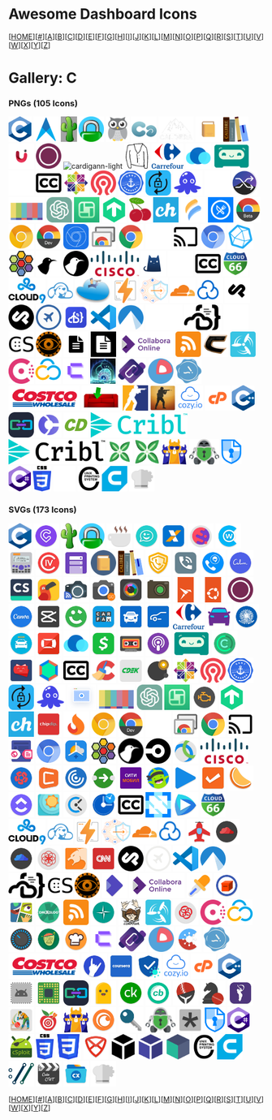 # Awesome Dashboard Icons

[[HOME](..)][[#](gallery.md)][[A](gallery-a.md)][[B](gallery-b.md)][[C](gallery-c.md)][[D](gallery-d.md)][[E](gallery-e.md)][[F](gallery-f.md)][[G](gallery-g.md)][[H](gallery-h.md)][[I](gallery-i.md)][[J](gallery-j.md)][[K](gallery-k.md)][[L](gallery-l.md)][[M](gallery-m.md)][[N](gallery-n.md)][[O](gallery-o.md)][[P](gallery-p.md)][[Q](gallery-q.md)][[R](gallery-r.md)][[S](gallery-s.md)][[T](gallery-t.md)][[U](gallery-u.md)][[V](gallery-v.md)][[W](gallery-w.md)][[X](gallery-x.md)][[Y](gallery-y.md)][[Z](gallery-z.md)]

# Gallery: C

### PNGs (105 Icons)

<img src="../icons/c.png" alt="c" height="50"> <img src="../icons/cabot.png" alt="cabot" height="50"> <img src="../icons/cacti.png" alt="cacti" height="50"> <img src="../icons/caddy.png" alt="caddy" height="50"> <img src="../icons/cadvisor.png" alt="cadvisor" height="50"> <img src="../icons/calckey.png" alt="calckey" height="50"> <img src="../icons/caldera.png" alt="caldera" height="50"> <img src="../icons/calibre-web.png" alt="calibre-web" height="50"> <img src="../icons/calibre.png" alt="calibre" height="50"> <img src="../icons/camera-ui.png" alt="camera-ui" height="50"> <img src="../icons/canonical.png" alt="canonical" height="50"> <img src="../icons/cardigann-light.png" alt="cardigann-light" height="50"> <img src="../icons/cardigann.png" alt="cardigann" height="50"> <img src="../icons/carrefour.png" alt="carrefour" height="50"> <img src="../icons/casaos.png" alt="casaos" height="50"> <img src="../icons/castopod.png" alt="castopod" height="50"> <img src="../icons/cc-light.png" alt="cc-light" height="50"> <img src="../icons/cc.png" alt="cc" height="50"> <img src="../icons/centos.png" alt="centos" height="50"> <img src="../icons/ceph.png" alt="ceph" height="50"> <img src="../icons/cert-manager.png" alt="cert-manager" height="50"> <img src="../icons/cert-warden.png" alt="cert-warden" height="50"> <img src="../icons/chainguard.png" alt="chainguard" height="50"> <img src="../icons/changedetection-io.png" alt="changedetection-io" height="50"> <img src="../icons/changedetection.png" alt="changedetection" height="50"> <img src="../icons/channels.png" alt="channels" height="50"> <img src="../icons/chatgpt.png" alt="chatgpt" height="50"> <img src="../icons/chatpad-ai.png" alt="chatpad-ai" height="50"> <img src="../icons/checkmk.png" alt="checkmk" height="50"> <img src="../icons/cherry.png" alt="cherry" height="50"> <img src="../icons/chevereto.png" alt="chevereto" height="50"> <img src="../icons/chiefonboarding.png" alt="chiefonboarding" height="50"> <img src="../icons/chowdown.png" alt="chowdown" height="50"> <img src="../icons/chrome-beta.png" alt="chrome-beta" height="50"> <img src="../icons/chrome-canary.png" alt="chrome-canary" height="50"> <img src="../icons/chrome-dev.png" alt="chrome-dev" height="50"> <img src="../icons/chrome-devtools.png" alt="chrome-devtools" height="50"> <img src="../icons/chrome-remote-desktop.png" alt="chrome-remote-desktop" height="50"> <img src="../icons/chrome.png" alt="chrome" height="50"> <img src="../icons/chromecast-light.png" alt="chromecast-light" height="50"> <img src="../icons/chromecast.png" alt="chromecast" height="50"> <img src="../icons/chromium.png" alt="chromium" height="50"> <img src="../icons/chronograf.png" alt="chronograf" height="50"> <img src="../icons/cilium.png" alt="cilium" height="50"> <img src="../icons/cinny-light.png" alt="cinny-light" height="50"> <img src="../icons/cinny.png" alt="cinny" height="50"> <img src="../icons/cisco.png" alt="cisco" height="50"> <img src="../icons/clash.png" alt="clash" height="50"> <img src="../icons/closed-captioning-light.png" alt="closed-captioning-light" height="50"> <img src="../icons/closed-captioning.png" alt="closed-captioning" height="50"> <img src="../icons/cloud66.png" alt="cloud66" height="50"> <img src="../icons/cloud9.png" alt="cloud9" height="50"> <img src="../icons/cloudbeaver.png" alt="cloudbeaver" height="50"> <img src="../icons/cloudcmd.png" alt="cloudcmd" height="50"> <img src="../icons/cloudflare-pages.png" alt="cloudflare-pages" height="50"> <img src="../icons/cloudflare-zero-trust.png" alt="cloudflare-zero-trust" height="50"> <img src="../icons/cloudflare.png" alt="cloudflare" height="50"> <img src="../icons/cloudpanel.png" alt="cloudpanel" height="50"> <img src="../icons/cockpit-cms-light.png" alt="cockpit-cms-light" height="50"> <img src="../icons/cockpit-cms.png" alt="cockpit-cms" height="50"> <img src="../icons/cockpit.png" alt="cockpit" height="50"> <img src="../icons/code-server.png" alt="code-server" height="50"> <img src="../icons/code.png" alt="code" height="50"> <img src="../icons/codeberg.png" alt="codeberg" height="50"> <img src="../icons/coder-light.png" alt="coder-light" height="50"> <img src="../icons/coder.png" alt="coder" height="50"> <img src="../icons/codestats-light.png" alt="codestats-light" height="50"> <img src="../icons/codestats.png" alt="codestats" height="50"> <img src="../icons/codex.png" alt="codex" height="50"> <img src="../icons/codimd-light.png" alt="codimd-light" height="50"> <img src="../icons/codimd.png" alt="codimd" height="50"> <img src="../icons/collabora-online.png" alt="collabora-online" height="50"> <img src="../icons/commafeed.png" alt="commafeed" height="50"> <img src="../icons/conan-exiles.png" alt="conan-exiles" height="50"> <img src="../icons/concourse.png" alt="concourse" height="50"> <img src="../icons/consul.png" alt="consul" height="50"> <img src="../icons/contabo.png" alt="contabo" height="50"> <img src="../icons/coolify.png" alt="coolify" height="50"> <img src="../icons/core-keepers.png" alt="core-keepers" height="50"> <img src="../icons/coredns.png" alt="coredns" height="50"> <img src="../icons/coreos.png" alt="coreos" height="50"> <img src="../icons/cosign.png" alt="cosign" height="50"> <img src="../icons/costco.png" alt="costco" height="50"> <img src="../icons/couchpotato.png" alt="couchpotato" height="50"> <img src="../icons/counter-strike-2.png" alt="counter-strike-2" height="50"> <img src="../icons/counter-strike-global-offensive.png" alt="counter-strike-global-offensive" height="50"> <img src="../icons/cozy.png" alt="cozy" height="50"> <img src="../icons/cpanel.png" alt="cpanel" height="50"> <img src="../icons/cpp.png" alt="cpp" height="50"> <img src="../icons/crafty-controller.png" alt="crafty-controller" height="50"> <img src="../icons/crater-invoice.png" alt="crater-invoice" height="50"> <img src="../icons/crazydomains.png" alt="crazydomains" height="50"> <img src="../icons/cribl-light.png" alt="cribl-light" height="50"> <img src="../icons/cribl.png" alt="cribl" height="50"> <img src="../icons/cross-seed-square.png" alt="cross-seed-square" height="50"> <img src="../icons/cross-seed.png" alt="cross-seed" height="50"> <img src="../icons/crowdsec.png" alt="crowdsec" height="50"> <img src="../icons/cryptomator.png" alt="cryptomator" height="50"> <img src="../icons/cryptpad.png" alt="cryptpad" height="50"> <img src="../icons/csharp.png" alt="csharp" height="50"> <img src="../icons/css.png" alt="css" height="50"> <img src="../icons/cups-light.png" alt="cups-light" height="50"> <img src="../icons/cups.png" alt="cups" height="50"> <img src="../icons/cura.png" alt="cura" height="50"> <img src="../icons/cyberchef.png" alt="cyberchef" height="50">

### SVGs (173 Icons)

<img src="../icons/c.svg" alt="c" height="50"> <img src="../icons/cabify.svg" alt="cabify" height="50"> <img src="../icons/cacti.svg" alt="cacti" height="50"> <img src="../icons/caddy.svg" alt="caddy" height="50"> <img src="../icons/caffeine.svg" alt="caffeine" height="50"> <img src="../icons/caixa-tem.svg" alt="caixa-tem" height="50"> <img src="../icons/caixa.svg" alt="caixa" height="50"> <img src="../icons/cake-browser.svg" alt="cake-browser" height="50"> <img src="../icons/cake-wallet.svg" alt="cake-wallet" height="50"> <img src="../icons/calces.svg" alt="calces" height="50"> <img src="../icons/calcy-iv.svg" alt="calcy-iv" height="50"> <img src="../icons/calendar-widget-agenda.svg" alt="calendar-widget-agenda" height="50"> <img src="../icons/calibre-web.svg" alt="calibre-web" height="50"> <img src="../icons/calibre.svg" alt="calibre" height="50"> <img src="../icons/call-blocker.svg" alt="call-blocker" height="50"> <img src="../icons/call-log-analytics.svg" alt="call-log-analytics" height="50"> <img src="../icons/callapp-contacts.svg" alt="callapp-contacts" height="50"> <img src="../icons/calm.svg" alt="calm" height="50"> <img src="../icons/cam-scanner.svg" alt="cam-scanner" height="50"> <img src="../icons/cambly.svg" alt="cambly" height="50"> <img src="../icons/camera-connect-and-control.svg" alt="camera-connect-and-control" height="50"> <img src="../icons/camera-go.svg" alt="camera-go" height="50"> <img src="../icons/camera-zoom-fx.svg" alt="camera-zoom-fx" height="50"> <img src="../icons/canon-cw.svg" alt="canon-cw" height="50"> <img src="../icons/canonical-snapcraft.svg" alt="canonical-snapcraft" height="50"> <img src="../icons/canonical-ubuntu.svg" alt="canonical-ubuntu" height="50"> <img src="../icons/canonical.svg" alt="canonical" height="50"> <img src="../icons/canva.svg" alt="canva" height="50"> <img src="../icons/capcut.svg" alt="capcut" height="50"> <img src="../icons/careem.svg" alt="careem" height="50"> <img src="../icons/carfax.svg" alt="carfax" height="50"> <img src="../icons/carmax.svg" alt="carmax" height="50"> <img src="../icons/carmudi.svg" alt="carmudi" height="50"> <img src="../icons/carrefour.svg" alt="carrefour" height="50"> <img src="../icons/cars-com.svg" alt="cars-com" height="50"> <img src="../icons/carteira-de-trabalho-digital.svg" alt="carteira-de-trabalho-digital" height="50"> <img src="../icons/carvana.svg" alt="carvana" height="50"> <img src="../icons/carwale.svg" alt="carwale" height="50"> <img src="../icons/casaos.svg" alt="casaos" height="50"> <img src="../icons/cash-app.svg" alt="cash-app" height="50"> <img src="../icons/casse-o-player.svg" alt="casse-o-player" height="50"> <img src="../icons/castbox.svg" alt="castbox" height="50"> <img src="../icons/castopod.svg" alt="castopod" height="50"> <img src="../icons/castro.svg" alt="castro" height="50"> <img src="../icons/catima.svg" alt="catima" height="50"> <img src="../icons/caustic.svg" alt="caustic" height="50"> <img src="../icons/cc.svg" alt="cc" height="50"> <img src="../icons/ccleaner.svg" alt="ccleaner" height="50"> <img src="../icons/cdek.svg" alt="cdek" height="50"> <img src="../icons/celestia.svg" alt="celestia" height="50"> <img src="../icons/centos.svg" alt="centos" height="50"> <img src="../icons/ceph.svg" alt="ceph" height="50"> <img src="../icons/cert-manager.svg" alt="cert-manager" height="50"> <img src="../icons/cert-warden.svg" alt="cert-warden" height="50"> <img src="../icons/chainguard.svg" alt="chainguard" height="50"> <img src="../icons/changedetection.svg" alt="changedetection" height="50"> <img src="../icons/channels.svg" alt="channels" height="50"> <img src="../icons/chatgpt.svg" alt="chatgpt" height="50"> <img src="../icons/chatpad-ai.svg" alt="chatpad-ai" height="50"> <img src="../icons/check-engine.svg" alt="check-engine" height="50"> <img src="../icons/checkmk.svg" alt="checkmk" height="50"> <img src="../icons/chevereto.svg" alt="chevereto" height="50"> <img src="../icons/chipdip.svg" alt="chipdip" height="50"> <img src="../icons/chollometro.svg" alt="chollometro" height="50"> <img src="../icons/chrome-canary.svg" alt="chrome-canary" height="50"> <img src="../icons/chrome-dev.svg" alt="chrome-dev" height="50"> <img src="../icons/chrome-devtools.svg" alt="chrome-devtools" height="50"> <img src="../icons/chrome-remote-desktop.svg" alt="chrome-remote-desktop" height="50"> <img src="../icons/chrome.svg" alt="chrome" height="50"> <img src="../icons/chromecast.svg" alt="chromecast" height="50"> <img src="../icons/chromer-browser.svg" alt="chromer-browser" height="50"> <img src="../icons/chromium.svg" alt="chromium" height="50"> <img src="../icons/chronus.svg" alt="chronus" height="50"> <img src="../icons/cilium.svg" alt="cilium" height="50"> <img src="../icons/cinny.svg" alt="cinny" height="50"> <img src="../icons/circleci.svg" alt="circleci" height="50"> <img src="../icons/cisco-anyconnect.svg" alt="cisco-anyconnect" height="50"> <img src="../icons/cisco.svg" alt="cisco" height="50"> <img src="../icons/citibanamex.svg" alt="citibanamex" height="50"> <img src="../icons/citilink.svg" alt="citilink" height="50"> <img src="../icons/citrix-receiver.svg" alt="citrix-receiver" height="50"> <img src="../icons/citymapper.svg" alt="citymapper" height="50"> <img src="../icons/citymobil.svg" alt="citymobil" height="50"> <img src="../icons/classdojo.svg" alt="classdojo" height="50"> <img src="../icons/clean-music.svg" alt="clean-music" height="50"> <img src="../icons/cleartrip.svg" alt="cleartrip" height="50"> <img src="../icons/clementine.svg" alt="clementine" height="50"> <img src="../icons/clickup.svg" alt="clickup" height="50"> <img src="../icons/clima.svg" alt="clima" height="50"> <img src="../icons/clockify.svg" alt="clockify" height="50"> <img src="../icons/clocksync.svg" alt="clocksync" height="50"> <img src="../icons/closed-captioning.svg" alt="closed-captioning" height="50"> <img src="../icons/cloud-native-computing-foundation.svg" alt="cloud-native-computing-foundation" height="50"> <img src="../icons/cloud-player-doubletwist.svg" alt="cloud-player-doubletwist" height="50"> <img src="../icons/cloud66.svg" alt="cloud66" height="50"> <img src="../icons/cloud9.svg" alt="cloud9" height="50"> <img src="../icons/cloudbeaver.svg" alt="cloudbeaver" height="50"> <img src="../icons/cloudflare-pages.svg" alt="cloudflare-pages" height="50"> <img src="../icons/cloudflare-zero-trust.svg" alt="cloudflare-zero-trust" height="50"> <img src="../icons/cloudflare.svg" alt="cloudflare" height="50"> <img src="../icons/cloudpanel.svg" alt="cloudpanel" height="50"> <img src="../icons/cloudskipper-music-player.svg" alt="cloudskipper-music-player" height="50"> <img src="../icons/cloudstream-beta.svg" alt="cloudstream-beta" height="50"> <img src="../icons/cloudstream.svg" alt="cloudstream" height="50"> <img src="../icons/clue.svg" alt="clue" height="50"> <img src="../icons/cm-browser.svg" alt="cm-browser" height="50"> <img src="../icons/cnn.svg" alt="cnn" height="50"> <img src="../icons/cockpit-cms.svg" alt="cockpit-cms" height="50"> <img src="../icons/cockpit.svg" alt="cockpit" height="50"> <img src="../icons/code.svg" alt="code" height="50"> <img src="../icons/codeberg.svg" alt="codeberg" height="50"> <img src="../icons/coder.svg" alt="coder" height="50"> <img src="../icons/codestats.svg" alt="codestats" height="50"> <img src="../icons/codex.svg" alt="codex" height="50"> <img src="../icons/collabora-office.svg" alt="collabora-office" height="50"> <img src="../icons/collabora-online.svg" alt="collabora-online" height="50"> <img src="../icons/color-chooser.svg" alt="color-chooser" height="50"> <img src="../icons/comic-geeks.svg" alt="comic-geeks" height="50"> <img src="../icons/comics-viewer.svg" alt="comics-viewer" height="50"> <img src="../icons/comixology.svg" alt="comixology" height="50"> <img src="../icons/commafeed.svg" alt="commafeed" height="50"> <img src="../icons/compass.svg" alt="compass" height="50"> <img src="../icons/composer.svg" alt="composer" height="50"> <img src="../icons/concourse.svg" alt="concourse" height="50"> <img src="../icons/connectips.svg" alt="connectips" height="50"> <img src="../icons/consul.svg" alt="consul" height="50"> <img src="../icons/contabo.svg" alt="contabo" height="50"> <img src="../icons/coocent-eq.svg" alt="coocent-eq" height="50"> <img src="../icons/cookmate.svg" alt="cookmate" height="50"> <img src="../icons/cookpad.svg" alt="cookpad" height="50"> <img src="../icons/coolify.svg" alt="coolify" height="50"> <img src="../icons/coredns.svg" alt="coredns" height="50"> <img src="../icons/coreos.svg" alt="coreos" height="50"> <img src="../icons/corona-warn.svg" alt="corona-warn" height="50"> <img src="../icons/cosign.svg" alt="cosign" height="50"> <img src="../icons/costco.svg" alt="costco" height="50"> <img src="../icons/coub.svg" alt="coub" height="50"> <img src="../icons/coursera.svg" alt="coursera" height="50"> <img src="../icons/covpass.svg" alt="covpass" height="50"> <img src="../icons/cozy.svg" alt="cozy" height="50"> <img src="../icons/cpanel.svg" alt="cpanel" height="50"> <img src="../icons/cpp.svg" alt="cpp" height="50"> <img src="../icons/cpu-x.svg" alt="cpu-x" height="50"> <img src="../icons/cpu-z.svg" alt="cpu-z" height="50"> <img src="../icons/crafty-controller.svg" alt="crafty-controller" height="50"> <img src="../icons/crayon.svg" alt="crayon" height="50"> <img src="../icons/credit-karma.svg" alt="credit-karma" height="50"> <img src="../icons/cricbuzz.svg" alt="cricbuzz" height="50"> <img src="../icons/cricheroes.svg" alt="cricheroes" height="50"> <img src="../icons/cricket-exchange.svg" alt="cricket-exchange" height="50"> <img src="../icons/cricket-line-guru.svg" alt="cricket-line-guru" height="50"> <img src="../icons/cricline.svg" alt="cricline" height="50"> <img src="../icons/cronometer.svg" alt="cronometer" height="50"> <img src="../icons/crowdsec.svg" alt="crowdsec" height="50"> <img src="../icons/crunchyroll.svg" alt="crunchyroll" height="50"> <img src="../icons/cryptfs-password.svg" alt="cryptfs-password" height="50"> <img src="../icons/cryptomator.svg" alt="cryptomator" height="50"> <img src="../icons/cryptopass.svg" alt="cryptopass" height="50"> <img src="../icons/cryptpad.svg" alt="cryptpad" height="50"> <img src="../icons/csharp.svg" alt="csharp" height="50"> <img src="../icons/csploit.svg" alt="csploit" height="50"> <img src="../icons/css.svg" alt="css" height="50"> <img src="../icons/css3.svg" alt="css3" height="50"> <img src="../icons/ctemplar.svg" alt="ctemplar" height="50"> <img src="../icons/cube-black.svg" alt="cube-black" height="50"> <img src="../icons/cube-blueberry.svg" alt="cube-blueberry" height="50"> <img src="../icons/cube-teal.svg" alt="cube-teal" height="50"> <img src="../icons/cups.svg" alt="cups" height="50"> <img src="../icons/cura.svg" alt="cura" height="50"> <img src="../icons/curl.svg" alt="curl" height="50"> <img src="../icons/cute-cut.svg" alt="cute-cut" height="50"> <img src="../icons/cx-file-explorer.svg" alt="cx-file-explorer" height="50"> <img src="../icons/cyberchef.svg" alt="cyberchef" height="50">

[[HOME](..)][[#](gallery.md)][[A](gallery-a.md)][[B](gallery-b.md)][[C](gallery-c.md)][[D](gallery-d.md)][[E](gallery-e.md)][[F](gallery-f.md)][[G](gallery-g.md)][[H](gallery-h.md)][[I](gallery-i.md)][[J](gallery-j.md)][[K](gallery-k.md)][[L](gallery-l.md)][[M](gallery-m.md)][[N](gallery-n.md)][[O](gallery-o.md)][[P](gallery-p.md)][[Q](gallery-q.md)][[R](gallery-r.md)][[S](gallery-s.md)][[T](gallery-t.md)][[U](gallery-u.md)][[V](gallery-v.md)][[W](gallery-w.md)][[X](gallery-x.md)][[Y](gallery-y.md)][[Z](gallery-z.md)]

